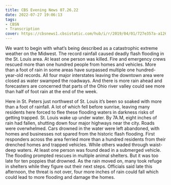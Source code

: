 ```yaml
---
title: CBS Evening News 07.26.22
date: 2022-07-27 19:06:13
tags:
- CBSN
- Transcription
cover: https://cbsnews1.cbsistatic.com/hub/i/r/2019/04/01/727e357a-a126-4138-a2c5-4d3222669d57/thumbnail/640x360/3ff2761028dc5c65cc4f07acd54bcd5c/cbsn2-logo-1920x1080.jpg
---
```

We want to begin with what’s being described as a catastrophic extreme weather on the Midwest. The record rainfall caused deadly flash flooding in the St. Louis area. At least one person was killed. Fire and emergency crews rescued more than one hundred people from homes and vehicles. More than a foot of rain in some areas have surpassed multiple one hundred-year-old records. All four major interstates leaving the downtown area were closed as water swamped the roadways. And there is more rain ahead and forecasters are concerned that parts of the Ohio river valley could see more than half of foot rain at the end of the week. 

Here in St. Peters just northwest of St. Louis it’s been so soaked with more than a foot of rainfall. A lot of which fell before sunrise, leaving many residents here forced to flee these flooding waters in darkness risks of getting trapped. St. Louis wake up under water. By 7A.M, eight inches of rain had fallen, shutting down four major highways near the city. Roads were overwhelmed. Cars drowned in the water were left abandoned, with homes and businesses not spared from the historic flash flooding. First responders across the area ferried more than a hundred residents from their drenched homes and trapped vehicles. While others waded through waist-deep waters. At least one person was found dead in a submerged vehicle. The flooding prompted rescues in multiple animal shelters. But it was too late for ten poppies that drowned. As the rain moved on, many took refuge in shelters while they figure out their next steps. Officials said late this afternoon, the threat is not over, four more inches of rain could fall which could lead to more flooding and damage the homes.  
